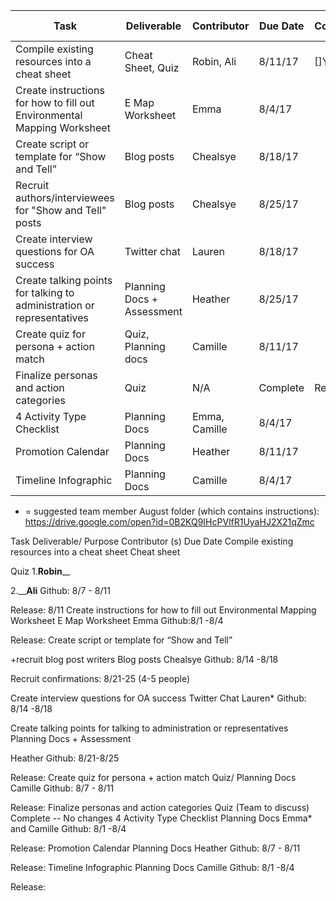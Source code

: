 | Task    | Deliverable    | Contributor    | Due Date | Complete | Release Date
--- | --- | --- | --- | --- | ---
Compile existing resources into a cheat sheet | Cheat Sheet, Quiz | Robin, Ali | 8/11/17 | []Yes
Create instructions for how to fill out Environmental Mapping Worksheet | E Map Worksheet | Emma | 8/4/17 | 
Create script or template for “Show and Tell” | Blog posts | Chealsye | 8/18/17
Recruit authors/interviewees for "Show and Tell" posts | Blog posts | Chealsye | 8/25/17 | 
Create interview questions for OA success | Twitter chat | Lauren | 8/18/17 |
Create talking points for talking to administration or representatives | Planning Docs + Assessment | Heather | 8/25/17 |
Create quiz for persona + action match | Quiz, Planning docs | Camille | 8/11/17 |
Finalize personas and action categories | Quiz | N/A | Complete | Released
4 Activity Type Checklist | Planning Docs | Emma, Camille | 8/4/17 | 
Promotion Calendar | Planning Docs | Heather | 8/11/17 |
Timeline Infographic | Planning Docs | Camille | 8/4/17 | 





* = suggested team member
August folder (which contains instructions):  https://drive.google.com/open?id=0B2KQ9IHcPVlfR1UyaHJ2X21qZmc


Task
Deliverable/ Purpose
Contributor (s)
Due Date
Compile existing resources into a cheat sheet
Cheat sheet

Quiz
1.__Robin____

2.____Ali__
Github: 8/7 - 8/11

Release:  8/11
Create instructions for how to fill out Environmental Mapping Worksheet
E Map Worksheet
Emma
Github:8/1 -8/4 


Release:
Create script or template for “Show and Tell”

+recruit blog post writers
Blog posts
Chealsye
Github: 8/14 -8/18

Recruit confirmations: 8/21-25 (4-5 people)


Create interview questions for OA success
Twitter Chat
Lauren*
Github: 8/14 -8/18



Create talking points for talking to administration or representatives
Planning Docs + Assessment


Heather
Github: 8/21-8/25

Release:
Create quiz for persona + action match
Quiz/ Planning Docs
Camille
Github: 8/7 - 8/11

Release:
Finalize personas and action categories
Quiz
(Team to discuss)
Complete -- No changes
4 Activity Type Checklist
Planning Docs
Emma* and Camille
Github: 8/1 -8/4 

Release:
Promotion Calendar
Planning Docs
Heather
Github: 8/7 - 8/11

Release:
Timeline Infographic
Planning Docs
Camille
Github: 8/1 -8/4

Release:

